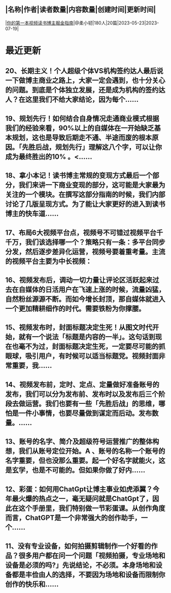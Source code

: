 |名称|作者|读者数量|内容数量|创建时间|更新时间|
---
|[你的第一本视频读书博主掘金指南](https://xiaobot.net/p/rreading?refer=0b133df9-27dc-423b-8101-639049001c13)|@柔小韧|180人|20篇|2023-05-23|2023-07-19|

# 最近更新
## 20、长期主义！个人超级个体VS机构签约达人最后说一下做博主商业之路上，大家一定会遇到，也十分关心的问题。到底是个体独立发展，还是成为机构的签约达人？在这里我们不给大家结论，因为每个......
## 19、规划先行！如何结合自身情况走通商业模式根据我们的经验来看，90%以上的自媒体在一开始缺乏基本规划，这也是导致后期走不通、半途而废的根本原因。「先胜后战，规划先行」理解这八个字，可以让你成为最终胜出的10% 。<......
## 18、拿小本记！读书博主常规的变现方式最后一个部分，我们来讲一下商业变现的部分，这可能是大家最为关注的一个模块。在撰写这部分指南的时候，我们内部讨论了几版呈现方式。为了能让大家更好的进入到读书博主的快车道......
## 17、布局6大视频平台点，视频号不可错过视频平台千千万，我们该选择哪一个？策略只有一条：多平台同步分发，然后逐步差异化运营，视频号要着重考量。主流的视频平台主要为中长视频：
## 16、视频发布后，调动一切力量让评论区活跃起来过去在自媒体的日活用户在飞速上涨的时候，流量凶猛，自然粉丝源源不断。而如今增长封顶，那自媒体就进入一个更加精耕细作的时代。需要铁粉为你撑腰。
## 15、视频发布时，封面标题决定生死！从图文时代开始，就有一个说法「标题是内容的一半」。这句话到现在也毫不为过，封面标题决定生死，一定要尽可能的抓眼球，吸引用户，有时候可以适当标题党。视频封面非常重要，我......
## 14、视频发布前，定时、定点、定量做好准备账号的发布，我们可以分为发布前、发布时以及发布后三个阶段去做运营。我们也要有一些「先胜后战」的思维，哪怕是一件小事情，也要尽量做到谋定而后动。发布数量。......
## 13、账号的名字、简介及超级符号运营推广的整体构想，我们从账号定位开始。A 、账号的名称一个账号的名字重要，但也没那么重要。起一个好名字就能火，这是玄学，也是不可能的。但如果你做了好内......
## 12、彩蛋：如何用ChatGpt让博主事业如虎添翼？今年最火爆的热点之一，毫无疑问就是ChatGpt了，因此在这个手册里，我们特别做一节彩蛋课。从创作角度而言，ChatGPT是一个非常强大的创作助手，一个......
## 11、没有专业设备，如何拍摄剪辑制作一个好看的作品？很多用户都在问一个问题「视频拍摄，专业场地和设备是必须的吗?」先说结论，不必须。本身场地和设备都是丰俭由人的选择，不要因为场地和设备而限制你创作的快乐和......

